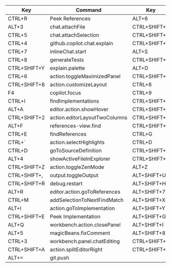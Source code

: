 | Key          | Command                       | Key          | Command                               |
| ------------ | ----------------------------- | ------------ | ------------------------------------- |
| CTRL+R       | Peek References               | ALT+6        | Snippet - describe('${0:}             |
| ALT+3        | chat.attachFile               | CTRL+SHIFT+5 | Snippet - Function                    |
| CTRL+5       | chat.attachSelection          | CTRL+SHIFT+3 | Snippet - TestCase                    |
| CTRL+4       | github.copilot.chat.explain   | CTRL+SHIFT+X | action.openGlobalKeybindings          |
| CTRL+7       | inlineChat.start              | ALT+S        | github.copilot.chat.fix               |
| CTRL+8       | generateTests                 | CTRL+SHIFT+4 | Snippet - Expect                      |
| CTRL+SHIFT+Y | explain.palette               | ALT+D        | Snippet - debugger                    |
| CTRL+6       | action.toggleMaximizedPanel   | CTRL+SHIFT+0 | Snippet - ArrowFunction               |
| CTRL+SHIFT+8 | action.customizeLayout        | CTRL+8       | Snippet - commentMultiline            |
| F4           | copilot.focus                 | CTRL+9       | Snippet - commentAimedForTitle        |
| CTRL+I       | findImplementations           | CTRL+SHIFT+S | toggleSplitEditorInGroup              |
| ALT+A        | editor.action.showHover       | CTRL+SHIFT+B | workbench.view.debug                  |
| CTRL+SHIFT+2 | action.editorLayoutTwoColumns | CTRL+SHIFT+1 | editorLayoutSingle | +2 for 2 columns |
| ALT+F        | references-view.find          | CTRL+SHIFT+J | workbench.view.extensions             |
| CTRL+E       | findReferences                | CTRL+G       | action.goToTypeDefinition             |
| CTRL+`       | action.selectHighlights       | CTRL+D       | editor.action.goToDeclaration         |
| CTRL+D       | goToSourceDefinition          | CTRL+SHIFT+L | magicBeans.sortLines                  |
| ALT+4        | showActiveFileInExplorer      | CTRL+SHIFT+T | magicBeans.createSpec                 |
| CTRL+SHIFT+Z | action.toggleZenMode          | ALT+Z        | workbench.action.gotoSymbol           |
| CTRL+SHIFT+, | output.toggleOutput           | ALT+SHIFT+U  | explainTerminalSelectionContextMenu   |
| CTRL+SHIFT+R | debug.restart                 | ALT+SHIFT+H  | action.revealDefinition               |
| ALT+R        | editor.action.goToReferences  | ALT+SHIFT+7  | ghpr.applySuggestion                  |
| CTRL+M       | addSelectionToNextFindMatch   | ALT+SHIFT+X  | interactiveEditor.fix                 |
| ALT+I        | action.goToImplementation     | ALT+SHIFT+Y  | chat.selectKnowledgeBase              |
| CTRL+SHIFT+E | Peek Implementation           | ALT+SHIFT+G  | interactiveEditor.generate            |
| ALT+Q        | workbench.action.closePanel   | ALT+SHIFT+I  | interactiveEditor.review              |
| ALT+5        | magicBeans.fixComment         | ALT+SHIFT+8  | generateDocs                          |
| CTRL+3       | workbench.panel.chatEditing   | CTRL+SHIFT+; | after running vscode control          |
| CTRL+SHIFT+A | action.splitEditorRight       | CTRL+SHIFT+' | extension.markdown-pdf.pdf            |
| ALT+=        | git.push                      |              |                                       |